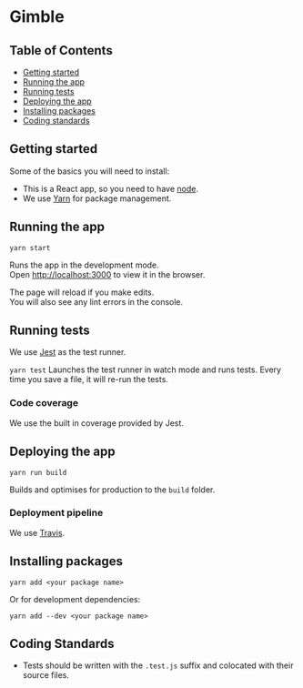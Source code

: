 # Gimble

## Table of Contents

- [Getting started](#getting-started)
- [Running the app](#running-the-app)
- [Running tests](#running-tests)
- [Deploying the app](#deploying-the-app)
- [Installing packages](#installing-packages)
- [Coding standards](#coding-standards)

## Getting started
Some of the basics you will need to install:
- This is a React app, so you need to have [node](https://nodejs.org).
- We use [Yarn](https://yarnpkg.com) for package management.

## Running the app
`yarn start`

Runs the app in the development mode.<br>
Open [http://localhost:3000](http://localhost:3000) to view it in the browser.

The page will reload if you make edits.<br>
You will also see any lint errors in the console.

## Running tests
We use [Jest](https://facebook.github.io/jest/) as the test runner.

`yarn test`
Launches the test runner in watch mode and runs tests. Every time you save a file, it will re-run the tests.

### Code coverage
We use the built in coverage provided by Jest.

## Deploying the app
`yarn run build`

Builds and optimises for production to the `build` folder.

### Deployment pipeline
We use [Travis](travis-ci.org).

## Installing packages
```
yarn add <your package name>
```

Or for development dependencies:
```
yarn add --dev <your package name>
```

## Coding Standards
- Tests should be written with the `.test.js` suffix and colocated with their source files.

